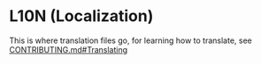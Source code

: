 # L10N (Localization)
This is where translation files go, for learning how to translate, see [CONTRIBUTING.md#Translating](/CONTRIBUTING.md#translating) 